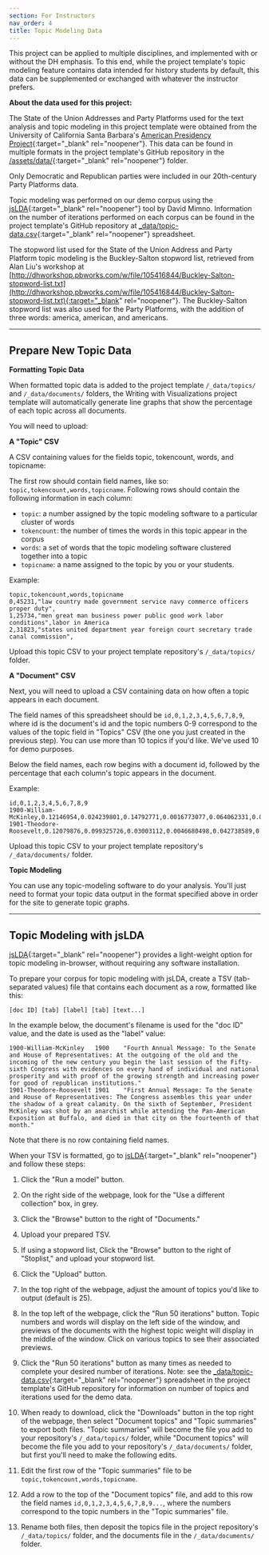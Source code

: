 ```yaml
---
section: For Instructors
nav_order: 4
title: Topic Modeling Data
---
```


This project can be applied to multiple disciplines, and implemented with or without the DH emphasis.
To this end, while the project template's topic modeling feature contains data intended for history students by default, this data can be supplemented or exchanged with whatever the instructor prefers.

**About the data used for this project:**

The State of the Union Addresses and Party Platforms used for the text analysis and topic modeling in this project template were obtained from the University of California Santa Barbara's [American Presidency Project](https://www.presidency.ucsb.edu/documents){:target="_blank" rel="noopener"}. 
This data can be found in multiple formats in the project template's GitHub repository in the [/assets/data/](https://github.com/learn-static/text-analysis/tree/main/assets/data){:target="_blank" rel="noopener"} folder.

Only Democratic and Republican parties were included in our 20th-century Party Platforms data.

Topic modeling was performed on our demo corpus using the [jsLDA](https://mimno.infosci.cornell.edu/jsLDA/){:target="_blank" rel="noopener"} tool by David Mimno. 
Information on the number of iterations performed on each corpus can be found in the project template's GitHub repository at [_data/topic-data.csv](https://github.com/learn-static/text-analysis/blob/main/_data/topic-data.csv){:target="_blank" rel="noopener"} spreadsheet.

The stopword list used for the State of the Union Address and Party Platform topic modeling is the Buckley-Salton stopword list, retrieved from Alan Liu's workshop at [http://dhworkshop.pbworks.com/w/file/105416844/Buckley-Salton-stopword-list.txt](http://dhworkshop.pbworks.com/w/file/105416844/Buckley-Salton-stopword-list.txt){:target="_blank" rel="noopener"}. 
The Buckley-Salton stopword list was also used for the Party Platforms, with the addition of three words: america, american, and americans.

---

## Prepare New Topic Data

**Formatting Topic Data**

When formatted topic data is added to the project template `/_data/topics/` and `/_data/documents/` folders, the Writing with Visualizations project template will automatically generate line graphs that show the percentage of each topic across all documents.

You will need to upload:

**A "Topic" CSV**

A CSV containing values for the fields topic, tokencount, words, and topicname:

The first row should contain field names, like so: `topic,tokencount,words,topicname`.
Following rows should contain the following information in each column:

- `topic`: a number assigned by the topic modeling software to a particular cluster of words
- `tokencount`: the number of times the words in this topic appear in the corpus
- `words`: a set of words that the topic modeling software clustered together into a topic
- `topicname`: a name assigned to the topic by you or your students.

Example:

```
topic,tokencount,words,topicname
0,45231,"law country made government service navy commerce officers proper duty",
1,25734,"men great man business power public good work labor conditions",labor in America
2,31823,"states united department year foreign court secretary trade canal commission",
```

Upload this topic CSV to your project template repository's `/_data/topics/` folder.

**A "Document" CSV**

Next, you will need to upload a CSV containing data on how often a topic appears in each document.

The field names of this spreadsheet should be `id,0,1,2,3,4,5,6,7,8,9`, where id is the document's id and the topic numbers 0-9 correspond to the values of the topic field in "Topics" CSV (the one you just created in the previous step).
You can use more than 10 topics if you'd like.
We've used 10 for demo purposes.

Below the field names, each row begins with a document id, followed by the percentage that each column's topic appears in the document.

Example:

```
id,0,1,2,3,4,5,6,7,8,9
1900-William-McKinley,0.12146954,0.024239801,0.14792771,0.0016773077,0.064062331,0.058327021,0.010280273,0.0019478411,0.002326588,0.023969267
1901-Theodore-Roosevelt,0.12079876,0.099325726,0.03003112,0.0046680498,0.042738589,0.067997925,0.017064315,0.0038381743,0,0.032105809
```

Upload this topic CSV to your project template repository's `/_data/documents/` folder.

**Topic Modeling**

You can use any topic-modeling software to do your analysis.
You'll just need to format your topic data output in the format specified above in order for the site to generate topic graphs.

---

## Topic Modeling with jsLDA

[jsLDA](https://mimno.infosci.cornell.edu/jsLDA/){:target="_blank" rel="noopener"} provides a light-weight option for topic modeling in-browser, without requiring any software installation. 

To prepare your corpus for topic modeling with jsLDA, create a TSV (tab-separated values) file that contains each document as a row, formatted like this:

`[doc ID] [tab] [label] [tab] [text...]`

In the example below, the document's filename is used for the "doc ID" value, and the date is used as the "label" value:

```
1900-William-McKinley	1900	"Fourth Annual Message: To the Senate and House of Representatives: At the outgoing of the old and the incoming of the new century you begin the last session of the Fifty-sixth Congress with evidences on every hand of individual and national prosperity and with proof of the growing strength and increasing power for good of republican institutions."
1901-Theodore-Roosevelt	1901	"First Annual Message: To the Senate and House of Representatives: The Congress assembles this year under the shadow of a great calamity. On the sixth of September, President McKinley was shot by an anarchist while attending the Pan-American Exposition at Buffalo, and died in that city on the fourteenth of that month."
```

Note that there is no row containing field names.

When your TSV is formatted, go to [jsLDA](https://mimno.infosci.cornell.edu/jsLDA/){:target="_blank" rel="noopener"} and follow these steps:

1. Click the "Run a model" button.

2. On the right side of the webpage, look for the "Use a different collection" box, in grey. 

3. Click the "Browse" button to the right of "Documents."

4. Upload your prepared TSV.

5. If using a stopword list,  Click the "Browse" button to the right of "Stoplist," and upload your stopword list.

6. Click the "Upload" button.

8. In the top right of the webpage, adjust the amount of topics you'd like to output (default is 25).

7. In the top left of the webpage, click the "Run 50 iterations" button. Topic numbers and words will display on the left side of the window, and previews of the documents with the highest topic weight will display in the middle of the window. Click on various topics to see their associated previews. 

8. Click the "Run 50 iterations" button as many times as needed to complete your desired number of iterations. Note: see the [_data/topic-data.csv](https://github.com/learn-static/text-analysis/blob/main/_data/topic-data.csv){:target="_blank" rel="noopener"} spreadsheet in the project template's GitHub repository for information on number of topics and iterations used for the demo data. 

9. When ready to download, click the "Downloads" button in the top right of the webpage, then select "Document topics" and "Topic summaries" to export both files. "Topic summaries" will become the file you add to your repository's `/_data/topics/` folder, while "Document topics" will become the file you add to your repository's `/_data/documents/` folder, but first you'll need to make the following edits.

10. Edit the first row of the "Topic summaries" file to be `topic,tokencount,words,topicname`.

11. Add a row to the top of the "Document topics" file, and add to this row the field names `id,0,1,2,3,4,5,6,7,8,9...`, where the numbers correspond to the topic numbers in the "Topic summaries" file.

12. Rename both files, then deposit the topics file in the project repository's `/_data/topics/` folder, and the documents file in the `/_data/documents/` folder.